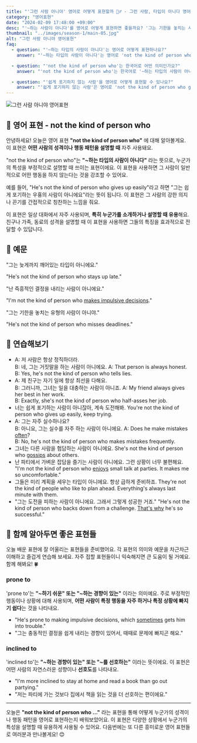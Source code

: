 ```yaml
---
title: "'그런 사람 아니야' 영어로 어떻게 표현할까 🙅‍♂️ - 그런 사람, 타입이 아니다 영어로"
category: "영어표현"
date: "2024-02-09 17:48:00 +09:00"
desc: "'~하는 사람이 아니다'를 영어로 어떻게 표현하면 좋을까요? '그는 기한을 놓치는 사람이 아니야.', '그녀는 도전을 피하는 사람이 아니에요.' 등을 영어로 표현하는 법을 배워봅시다. 다양한 예문을 통해서 연습하고 본인의 표현으로 만들어 보세요."
thumbnail: "../images/season-1/main-05.jpg"
alt: "그런 사람 아니야 영어표현"
faq:
  - question: "'~하는 타입의 사람이 아니다'는 영어로 어떻게 표현하나요?"
    answer: "'~하는 타입의 사람이 아니다'는 영어로 'not the kind of person who'로 표현할 수 있습니다. 예를 들어, '그는 쉽게 포기하는 타입이 아니에요'는 'He's not the kind of person who gives up easily'로 말할 수 있습니다."

  - question: "'not the kind of person who'는 한국어로 어떤 의미인가요?"
    answer: "'not the kind of person who'는 한국어로 '~하는 타입의 사람이 아니다'라는 의미입니다. 이 표현은 누군가의 성격이나 행동 패턴을 설명할 때 사용되며, 특정 행동을 하지 않는 경향이 있음을 강조합니다. 예를 들어, 'She's not the kind of person who gossips'는 '그녀는 남의 얘기를 하고 다니는 타입이 아니에요'라는 뜻입니다."

  - question: "'쉽게 포기하지 않는 사람'을 영어로 어떻게 표현할 수 있나요?"
    answer: "'쉽게 포기하지 않는 사람'은 영어로 'not the kind of person who gives up easily'로 표현할 수 있습니다. 예를 들어, '그녀는 쉽게 포기하지 않는 사람이에요'는 'She's not the kind of person who gives up easily'라고 말할 수 있습니다."
---
```


![그런 사람 아니야 영어표현](../images/season-1/main-05.jpg)

## 🌟 영어 표현 - not the kind of person who

안녕하세요! 오늘은 영어 표현 **"not the kind of person who"** 에 대해 알아볼게요. 이 표현은 **어떤 사람의 성격이나 행동 패턴을 설명할 때** 자주 사용돼요.

"not the kind of person who"는 **"~하는 타입의 사람이 아니다"** 라는 뜻으로, 누군가의 특성을 부정적으로 설명할 때 쓰이는 표현이에요. 이 표현을 사용하면 그 사람이 일반적으로 어떤 행동을 하지 않는다는 것을 강조할 수 있어요.

예를 들어, "He's not the kind of person who gives up easily"라고 하면 "그는 쉽게 포기하는 우횽의 사람이 아니에요"라는 뜻이 됩니다. 이 표현은 그 사람의 강한 의지나 끈기를 간접적으로 칭찬하는 느낌을 줘요.

이 표현은 일상 대화에서 자주 사용되며, **특히 누군가를 소개하거나 설명할 때 유용**해요. 친구나 가족, 동료의 성격을 설명할 때 이 표현을 사용하면 그들의 특징을 효과적으로 전달할 수 있답니다.

## 📖 예문

"그는 늦게까지 깨어있는 타입이 아니에요."

"He's not the kind of person who stays up late."

"난 즉흥적인 결정을 내리는 사람이 아니에요."

"I'm not the kind of person who <a href="/blog/vocab-1/010.make-a-decision/">makes impulsive decisions</a>."

"그는 기한을 놓치는 유형의 사람이 아니야."

"He's not the kind of person who misses deadlines."

## 💬 연습해보기

<ul data-interactive-list>
  <li data-interactive-item>
    <span data-toggler>A: 저 사람은 항상 정직하더라.<br>B: 네, 그는 거짓말을 하는 사람이 아니에요.</span>
    <span data-answer>A: That person is always honest.<br>
B: Yes, he's not the kind of person who tells lies.</span>
  </li>
  <li data-interactive-item>
    <span data-toggler>A: 제 친구는 자기 일에 항상 최선을 다해요.<br>B: 그러니까, 그녀는 일을 대충하는 사람이 아니죠.</span>
    <span data-answer>A: My friend always gives her best in her work.<br>B: Exactly, she's not the kind of person who half-asses her job.</span>
  </li>
  <li data-interactive-item>
    <span data-toggler>너는 쉽게 포기하는 사람이 아니잖아, 계속 도전해봐.</span>
    <span data-answer>You're not the kind of person who gives up easily, keep trying.</span>
  </li>
  <li data-interactive-item>
    <span data-toggler>A: 그는 자주 실수하나요?<br>B: 아니요, 그는 실수를 자주 하는 사람이 아니에요.</span>
    <span data-answer>A: Does he make mistakes <a href="/blog/in-english/326.often/">often</a>?<br>B: No, he's not the kind of person who makes mistakes frequently.</span>
  </li>
  <li data-interactive-item>
    <span data-toggler>그녀는 다른 사람을 험담하는 사람이 아니에요.</span>
    <span data-answer>She's not the kind of person who <a href="/blog/in-english/164.gossip/">gossips</a> about others.</span>
  </li>
  <li data-interactive-item>
    <span data-toggler>난 파티에서 가벼운 잡담을 즐기는 사람이 아니에요. 그런 상황이 너무 불편해요.</span>
    <span data-answer>"I'm not the kind of person who <a href="/blog/in-english/128.enjoy-ing/">enjoys</a> small talk at parties. It makes me so uncomfortable."</span>
  </li>
  <li data-interactive-item>
    <span data-toggler>그들은 미리 계획을 세우는 타입이 아니에요. 항상 급하게 준비하죠.</span>
    <span data-answer>They're not the kind of people who like to plan ahead. Everything's always last minute with them.</span>
  </li>
  <li data-interactive-item>
    <span data-toggler>"그는 도전을 피하는 사람이 아니에요. 그래서 그렇게 성공한 거죠."</span>
    <span data-answer>"He's not the kind of person who backs down from a challenge. <a href="/blog/in-english/116.that-is-why/">That's why</a> he's so successful."</span>
  </li>
</ul>

## 🤝 함께 알아두면 좋은 표현들

오늘 배운 표현에 잘 어울리는 표현들을 준비했어요. 각 표현의 의미와 예문을 차근차근 이해하고 즐겁게 연습해 보세요. 자주 접할 표현들이니 익숙해지면 큰 도움이 될 거예요. 함께 해봐요! 🍀

### prone to

'prone to'는 **"~하기 쉬운" 또는 "~하는 경향이 있는"** 이라는 의미예요. 주로 부정적인 행동이나 상황에 대해 사용되며, **어떤 사람이 특정 행동을 자주 하거나 특정 상황에 빠지기 쉽다**는 것을 나타내요.

- "He's prone to making impulsive decisions, which [sometimes](/blog/in-english/270.sometimes/) gets him into trouble."
- "그는 충동적인 결정을 쉽게 내리는 경향이 있어서, 때때로 문제에 빠지곤 해요."

### inclined to

'inclined to'는 **"~하는 경향이 있는" 또는 "~를 선호하는"** 이라는 뜻이에요. 이 표현은 어떤 사람의 자연스러운 성향이나 **선호도**를 나타내요.

- "I'm more inclined to stay at home and read a book than go out partying."
- "저는 파티에 가는 것보다 집에서 책을 읽는 것을 더 선호하는 편이에요."

---

오늘은 **"not the kind of person who …"** 라는 표현을 통해 어떻게 누군가의 성격이나 행동 패턴을 영어로 표현하는지 배워보았어요. 이 표현은 다양한 상황에서 누군가의 특성을 설명할 때 유용하게 사용될 수 있어요. 다음번에는 또 다른 흥미로운 영어 표현들로 여러분과 만나볼게요! 😊
